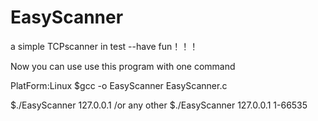 # EasyScanner
a simple TCPscanner in test --have fun！！！

Now you can use use this program with one command 

PlatForm:Linux
$gcc -o EasyScanner EasyScanner.c

$./EasyScanner 127.0.0.1 /or any other 
$./EasyScanner 127.0.0.1 1-66535
